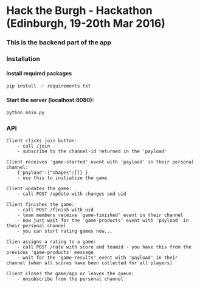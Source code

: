# Hack the Burgh - Hackathon  (Edinburgh, 19-20th Mar 2016)

### This is the backend part of the app


### Installation

#### Install required packages
```sh
pip install -r requirements.txt
```

#### Start the server (localhost:8080):
```sh
python main.py
```

### API
```
Client clicks join button:
	- call /join
	- subscribe to the channel-id returned in the 'payload'

Client receives 'game-started' event with 'payload' in their personal channel:
	{'payload':{"shapes":[]} }
	- use this to initialize the game

Client updates the game:
	- call POST /update with changes and uid

Client finishes the game:
	- call POST /finish with uid 
	- team members receive 'game-finished' event in their channel
	- now just wait for the 'game-products' event with 'payload' in their personal channel
	- you can start rating games now...

Clien assigns a rating to a game:
	- call POST /rate with score and teamid - you have this from the previous 'game-products' message
	- wait for the 'game-results' event with 'payload' in their channel (when all scores have been collected for all players)

Client closes the game/app or leaves the queue:
	- unsubscribe from the personal channel
